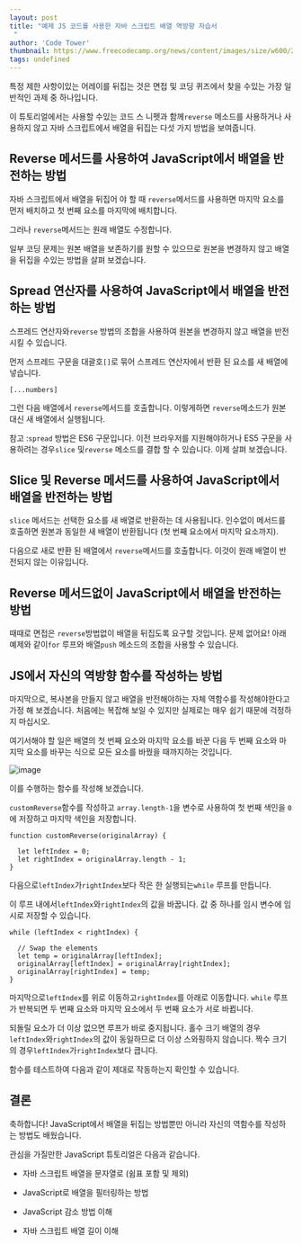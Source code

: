 ```yaml
---
layout: post
title: "예제 JS 코드를 사용한 자바 스크립트 배열 역방향 자습서
 "
author: 'Code Tower'
thumbnail: https://www.freecodecamp.org/news/content/images/size/w600/2021/01/js-reverse.png
tags: undefined
---
```



특정 제한 사항이있는 어레이를 뒤집는 것은 면접 및 코딩 퀴즈에서 찾을 수있는 가장 일반적인 과제 중 하나입니다.
 

이 튜토리얼에서는 사용할 수있는 코드 스 니펫과 함께`reverse` 메소드를 사용하거나 사용하지 않고 자바 스크립트에서 배열을 뒤집는 다섯 가지 방법을 보여줍니다.
 

## Reverse 메서드를 사용하여 JavaScript에서 배열을 반전하는 방법
 

자바 스크립트에서 배열을 뒤집어 야 할 때 `reverse`메서드를 사용하면 마지막 요소를 먼저 배치하고 첫 번째 요소를 마지막에 배치합니다.
 

그러나 `reverse`메서드는 원래 배열도 수정합니다.
 

일부 코딩 문제는 원본 배열을 보존하기를 원할 수 있으므로 원본을 변경하지 않고 배열을 뒤집을 수있는 방법을 살펴 보겠습니다.
 

## Spread 연산자를 사용하여 JavaScript에서 배열을 반전하는 방법
 

스프레드 연산자와`reverse` 방법의 조합을 사용하여 원본을 변경하지 않고 배열을 반전시킬 수 있습니다.
 

먼저 스프레드 구문을 대괄호`[]`로 묶어 스프레드 연산자에서 반환 된 요소를 새 배열에 넣습니다.
 

```undefined
[...numbers]
```

그런 다음 배열에서 `reverse`메서드를 호출합니다.
 이렇게하면 `reverse`메소드가 원본 대신 새 배열에서 실행됩니다.
 

참고 :`spread` 방법은 ES6 구문입니다.
 이전 브라우저를 지원해야하거나 ES5 구문을 사용하려는 경우`slice` 및`reverse` 메소드를 결합 할 수 있습니다.
 이제 살펴 보겠습니다.
 

## Slice 및 Reverse 메서드를 사용하여 JavaScript에서 배열을 반전하는 방법
 

`slice` 메서드는 선택한 요소를 새 배열로 반환하는 데 사용됩니다.
 인수없이 메서드를 호출하면 원본과 동일한 새 배열이 반환됩니다 (첫 번째 요소에서 마지막 요소까지).
 

다음으로 새로 반환 된 배열에서 `reverse`메서드를 호출합니다.
 이것이 원래 배열이 반전되지 않는 이유입니다.
 

## Reverse 메서드없이 JavaScript에서 배열을 반전하는 방법
 

때때로 면접은 `reverse`방법없이 배열을 뒤집도록 요구할 것입니다.
 문제 없어요!
 아래 예제와 같이`for` 루프와 배열`push` 메소드의 조합을 사용할 수 있습니다.
 

## JS에서 자신의 역방향 함수를 작성하는 방법
 

마지막으로, 복사본을 만들지 않고 배열을 반전해야하는 자체 역함수를 작성해야한다고 가정 해 보겠습니다.
 처음에는 복잡해 보일 수 있지만 실제로는 매우 쉽기 때문에 걱정하지 마십시오.
 

여기서해야 할 일은 배열의 첫 번째 요소와 마지막 요소를 바꾼 다음 두 번째 요소와 마지막 요소를 바꾸는 식으로 모든 요소를 바꿨을 때까지하는 것입니다.
 

![image](https://www.freecodecamp.org/news/content/images/2021/01/js-array-reverse-function-1.png)

이를 수행하는 함수를 작성해 보겠습니다.
 

`customReverse`함수를 작성하고 `array.length-1`을 변수로 사용하여 첫 번째 색인을 `0`에 저장하고 마지막 색인을 저장합니다.
 

```undefined
function customReverse(originalArray) {

  let leftIndex = 0;
  let rightIndex = originalArray.length - 1;
}
```

다음으로`leftIndex`가`rightIndex`보다 작은 한 실행되는`while` 루프를 만듭니다.
 

이 루프 내에서`leftIndex`와`rightIndex`의 값을 바꿉니다.
 값 중 하나를 임시 변수에 임시로 저장할 수 있습니다.
 

```undefined
while (leftIndex < rightIndex) {

  // Swap the elements
  let temp = originalArray[leftIndex];
  originalArray[leftIndex] = originalArray[rightIndex];
  originalArray[rightIndex] = temp;
}
```

마지막으로`leftIndex`를 위로 이동하고`rightIndex`를 아래로 이동합니다.
 `while` 루프가 반복되면 두 번째 요소와 마지막 요소에서 두 번째 요소가 서로 바뀝니다.
 

되돌릴 요소가 더 이상 없으면 루프가 바로 중지됩니다.
 홀수 크기 배열의 경우`leftIndex`와`rightIndex`의 값이 동일하므로 더 이상 스와핑하지 않습니다.
 짝수 크기의 경우`leftIndex`가`rightIndex`보다 큽니다.
 

함수를 테스트하여 다음과 같이 제대로 작동하는지 확인할 수 있습니다.
 

## 결론
 

축하합니다!
 JavaScript에서 배열을 뒤집는 방법뿐만 아니라 자신의 역함수를 작성하는 방법도 배웠습니다.
 

관심을 가질만한 JavaScript 튜토리얼은 다음과 같습니다.
 

- 자바 스크립트 배열을 문자열로 (쉼표 포함 및 제외)
 
- JavaScript로 배열을 필터링하는 방법
 
- JavaScript 감소 방법 이해
 
- 자바 스크립트 배열 길이 이해
 